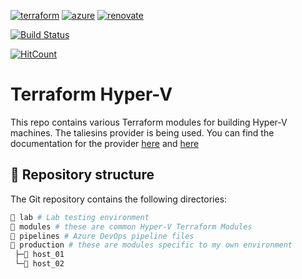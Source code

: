 [![terraform](https://img.shields.io/badge/Terraform-purple?style=for-the-badge&logo=terraform)](https://www.terraform.io/)
[![azure](https://img.shields.io/badge/windows-blue?style=for-the-badge&logo=windows)](https://azure.microsoft.com/)
[![renovate](https://img.shields.io/badge/renovate-enabled-brightgreen?style=for-the-badge&logo=renovatebot)](https://github.com/renovatebot/renovate)

[![Build Status](https://dev.azure.com/qman-being/homelab/_apis/build/status/qman-being.terraform-azure?branchName=master)](https://dev.azure.com/qman-being/homelab/_build/latest?definitionId=13&branchName=master)


[![HitCount](https://hits.dwyl.com/qman-being/terraform-azure.svg?style=for-the-badge&show=unique)](http://hits.dwyl.com/qman-being/terraform-azure)

# Terraform Hyper-V

This repo contains various Terraform modules for building Hyper-V machines. The taliesins provider is being used. You can find the documentation for the provider [here](https://github.com/taliesins/terraform-provider-hyperv) and [here](https://registry.terraform.io/providers/taliesins/hyperv/latest)

## 📂 Repository structure

The Git repository contains the following directories:

```sh
📁 lab # Lab testing environment
📁 modules # these are common Hyper-V Terraform Modules
📁 pipelines # Azure DevOps pipeline files
📁 production # these are modules specific to my own environment
 ├─📁 host_01
 └─📁 host_02
```
